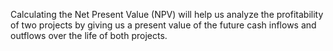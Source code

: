Calculating the Net Present Value (NPV) will help us analyze the profitability of two projects by giving us a present value of the future cash inflows and outflows over the life of both projects.
